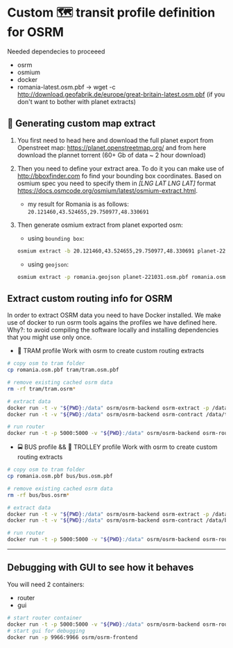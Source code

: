 # Custom 🗺️ **transit** profile definition for OSRM

Needed dependecies to proceeed
 - osrm
 - osmium
 - docker
 - romania-latest.osm.pbf -> wget -c http://download.geofabrik.de/europe/great-britain-latest.osm.pbf (if you don't want to bother with planet extracts)


## 🤯 Generating custom map extract

1. You first need to head here and download the full planet export from Openstreet map: https://planet.openstreetmap.org/ and from here download the plannet torrent (60+ Gb of data ~ 2 hour download)

2. Then you need to define your extract area. To do it you can make use of http://bboxfinder.com fo find your bounding box coordinates. Based on osmium spec you need to specify them in *[LNG LAT LNG LAT]* format https://docs.osmcode.org/osmium/latest/osmium-extract.html.
   - my result for Romania is as follows: ```20.121460,43.524655,29.750977,48.330691```


3. Then generate osmium extract from planet exported osm:
   - using ```bounding box```:
   ```sh
   osmium extract -b 20.121460,43.524655,29.750977,48.330691 planet-221031.osm.pbf -o romania.osm.pbf
   ```
   - using ```geojson```:
   ```sh
   osmium extract -p romania.geojson planet-221031.osm.pbf romania.osm.pbf
   ```

## Extract custom routing info for OSRM
In order to extract OSRM data you need to have Docker installed. We make use of docker to run osrm tools agains the profiles we have defined here. Why?: to avoid compiling the software locally and installing dependencies that you might use only once.

- 🚊 TRAM profile
Work with osrm to create custom routing extracts
```sh
# copy osm to tram folder
cp romania.osm.pbf tram/tram.osm.pbf

# remove existing cached osrm data
rm -rf tram/tram.osrm*

# extract data
docker run -t -v "${PWD}:/data" osrm/osrm-backend osrm-extract -p /data/tram.lua /data/tram/tram.osm.pbf 
docker run -t -v "${PWD}:/data" osrm/osrm-backend osrm-contract /data/tram/tram.osrm

# run router
docker run -t -p 5000:5000 -v "${PWD}:/data" osrm/osrm-backend osrm-routed --algorithm ch /data/tram/tram.osrm
```
- 🚍 BUS profile && 🚎 TROLLEY profile
Work with osrm to create custom routing extracts
```sh
# copy osm to tram folder
cp romania.osm.pbf bus/bus.osm.pbf

# remove existing cached osrm data
rm -rf bus/bus.osrm*

# extract data
docker run -t -v "${PWD}:/data" osrm/osrm-backend osrm-extract -p /data/bus.lua /data/bus/bus.osm.pbf 
docker run -t -v "${PWD}:/data" osrm/osrm-backend osrm-contract /data/bus/bus.osrm

# run router
docker run -t -p 5000:5000 -v "${PWD}:/data" osrm/osrm-backend osrm-routed --algorithm ch /data/bus/bus.osrm
```

___
## Debugging with GUI to see how it behaves
You will need 2 containers:
 - router
 - gui


```sh
# start router container
docker run -t -p 5000:5000 -v "${PWD}:/data" osrm/osrm-backend osrm-routed --algorithm ch /data/tram/tram.osrm
# start gui for debugging
docker run -p 9966:9966 osrm/osrm-frontend
```